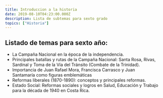 ```yaml
---
title: Introduccion a la historia
date: 2019-08-10T04:23:00.000Z
description: Lista de subtemas para sexto grado
topics: ["Historia"]
---
```


## Listado de temas para sexto año:

- La Campaña Nacional en la época de la independencia.
- Principales batallas y rutas de la Campaña Nacional: Santa Rosa, Rivas,
  Sardinal y Toma de la Vía del Tránsito (Combate de la Trinidad).
- Importancia de Juan Rafael Mora, Francisca Carrasco y Juan
  Santamaría como figuras emblemáticas
- Reformas liberales (1870-1890): conceptos y principales reformas.
- Estado Social: Reformas sociales y logros en Salud, Educación y
  Trabajo para la década de 1940 en Costa Rica.
